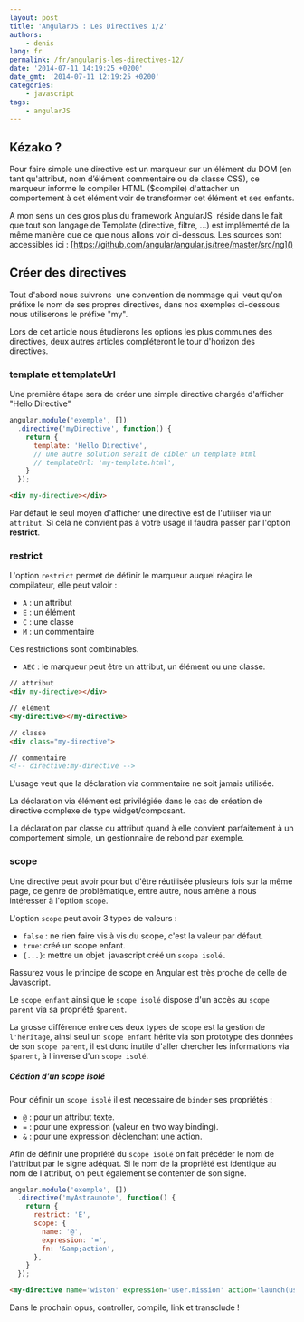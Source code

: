 ```yaml
---
layout: post
title: 'AngularJS : Les Directives 1/2'
authors:
    - denis
lang: fr
permalink: /fr/angularjs-les-directives-12/
date: '2014-07-11 14:19:25 +0200'
date_gmt: '2014-07-11 12:19:25 +0200'
categories:
    - javascript
tags:
    - angularJS
---
```


## Kézako ?

Pour faire simple une directive est un marqueur sur un élément du DOM (en tant qu'attribut, nom d’élément commentaire ou
de classe CSS), ce marqueur informe le compiler HTML ($compile) d'attacher un comportement à cet élément voir de
transformer cet élément et ses enfants.

A mon sens un des gros plus du framework AngularJS  réside dans le fait que tout son langage de Template (directive,
filtre, ...) est implémenté de la même manière que ce que nous allons voir ci-dessous.
Les sources sont accessibles ici : [https://github.com/angular/angular.js/tree/master/src/ng]()

## Créer des directives

Tout d'abord nous suivrons  une convention de nommage qui  veut qu'on préfixe le nom de ses propres directives, dans nos
exemples ci-dessous nous utiliserons le préfixe "my".

Lors de cet article nous étudierons les options les plus communes des directives, deux autres articles compléteront le
tour d'horizon des directives.

### template et templateUrl

Une première étape sera de créer une simple directive chargée d'afficher "Hello Directive"

```js
angular.module('exemple', [])
  .directive('myDirective', function() {
    return {
      template: 'Hello Directive',
      // une autre solution serait de cibler un template html
      // templateUrl: 'my-template.html',
    }
  });
```

```html
<div my-directive></div>
```

Par défaut le seul moyen d'afficher une directive est de l'utiliser via un `attribut`.
Si cela ne convient pas à votre usage il faudra passer par l'option **restrict**.

### restrict

L'option `restrict` permet de définir le marqueur auquel réagira le compilateur, elle peut valoir :

- `A` : un attribut
- `E` : un élément
- `C` : une classe
- `M` : un commentaire

Ces restrictions sont combinables.

- `AEC` : le marqueur peut être un attribut, un élément ou une classe.

```html
// attribut
<div my-directive></div>

// élément
<my-directive></my-directive>

// classe
<div class="my-directive">

// commentaire
<!-- directive:my-directive -->
```

L'usage veut que la déclaration via commentaire ne soit jamais utilisée.

La déclaration via élément est privilégiée dans le cas de création de directive complexe de type widget/composant.

La déclaration par classe ou attribut quand à elle convient parfaitement à un comportement simple, un gestionnaire de
rebond par exemple.

### scope

Une directive peut avoir pour but d'être réutilisée plusieurs fois sur la même page, ce genre de problématique, entre
autre, nous amène à nous intéresser à l'option `scope`.

L'option `scope` peut avoir 3 types de valeurs :

- `false` : ne rien faire vis à vis du scope, c'est la valeur par défaut.
- `true`: créé un scope enfant.
- `{...}`: mettre un objet  javascript créé un `scope isolé.`

Rassurez vous le principe de scope en Angular est très proche de celle de Javascript.

Le `scope enfant` ainsi que le `scope isolé` dispose d'un accès au `scope parent` via sa propriété
`$parent`.

La grosse différence entre ces deux types de `scope` est la gestion de `l'héritage`, ainsi seul un
`scope enfant` hérite via son prototype des données de son `scope parent`, il est donc inutile d'aller
chercher les informations via `$parent`, à l'inverse d'un `scope isolé`.

##### Céation d'un scope isolé

Pour définir un `scope isolé` il est necessaire de `binder` ses propriétés :

- `@` : pour un attribut texte.
- `=` : pour une expression (valeur en two way binding).
- `&` : pour une expression déclenchant une action.

Afin de définir une propriété du `scope isolé` on fait précéder le nom de l'attribut par le signe adéquat.
Si le nom de la propriété est identique au nom de l'attribut, on peut également se contenter de son signe.

```js
angular.module('exemple', [])
  .directive('myAstraunote', function() {
    return {
      restrict: 'E',
      scope: {
        name: '@',
        expression: '=',
        fn: '&amp;action',
      },
    }
  });
```

```html
<my-directive name='wiston' expression='user.mission' action='launch(user)'></my-directive>
```

Dans le prochain opus, controller, compile, link et transclude !

